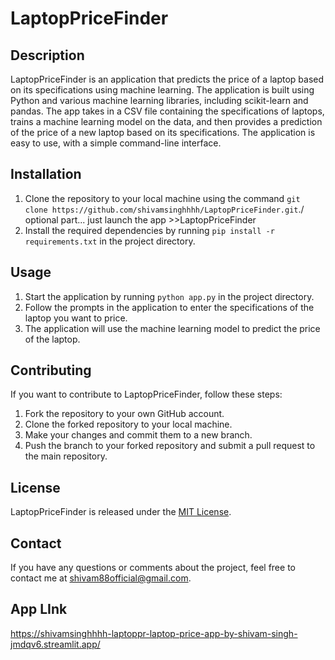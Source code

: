# LaptopPriceFinder

## Description
LaptopPriceFinder is an application that predicts the price of a laptop based on its specifications using machine learning. The application is built using Python and various machine learning libraries, including scikit-learn and pandas. The app takes in a CSV file containing the specifications of laptops, trains a machine learning model on the data, and then provides a prediction of the price of a new laptop based on its specifications. The application is easy to use, with a simple command-line interface.

## Installation
1. Clone the repository to your local machine using the command `git clone https://github.com/shivamsinghhhh/LaptopPriceFinder.git`./ optional part... just launch the app >>LaptopPriceFinder
2. Install the required dependencies by running `pip install -r requirements.txt` in the project directory.

## Usage
1. Start the application by running `python app.py` in the project directory.
2. Follow the prompts in the application to enter the specifications of the laptop you want to price.
3. The application will use the machine learning model to predict the price of the laptop.

## Contributing
If you want to contribute to LaptopPriceFinder, follow these steps:
1. Fork the repository to your own GitHub account.
2. Clone the forked repository to your local machine.
3. Make your changes and commit them to a new branch.
4. Push the branch to your forked repository and submit a pull request to the main repository.

## License
LaptopPriceFinder is released under the [MIT License](https://opensource.org/licenses/MIT).

## Contact
If you have any questions or comments about the project, feel free to contact me at <shivam88official@gmail.com>.

## App LInk
https://shivamsinghhhh-laptoppr-laptop-price-app-by-shivam-singh-jmdqv6.streamlit.app/ 

